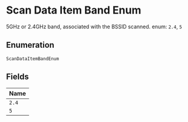 
# Scan Data Item Band Enum

5GHz or 2.4GHz band, associated with the BSSID scanned. enum: `2.4`, `5`

## Enumeration

`ScanDataItemBandEnum`

## Fields

| Name |
|  --- |
| `2.4` |
| `5` |

